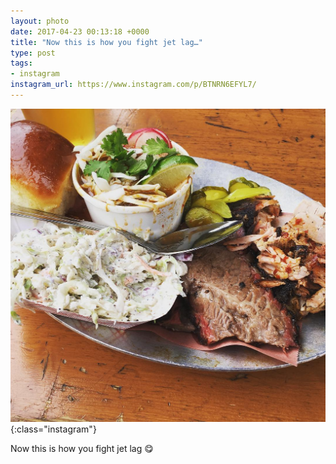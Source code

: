 ```yaml
---
layout: photo
date: 2017-04-23 00:13:18 +0000
title: "Now this is how you fight jet lag…"
type: post
tags:
- instagram
instagram_url: https://www.instagram.com/p/BTNRN6EFYL7/
---
```


![Instagram - BTNRN6EFYL7](/img/BTNRN6EFYL7.jpg){:class="instagram"}

Now this is how you fight jet lag 😋
